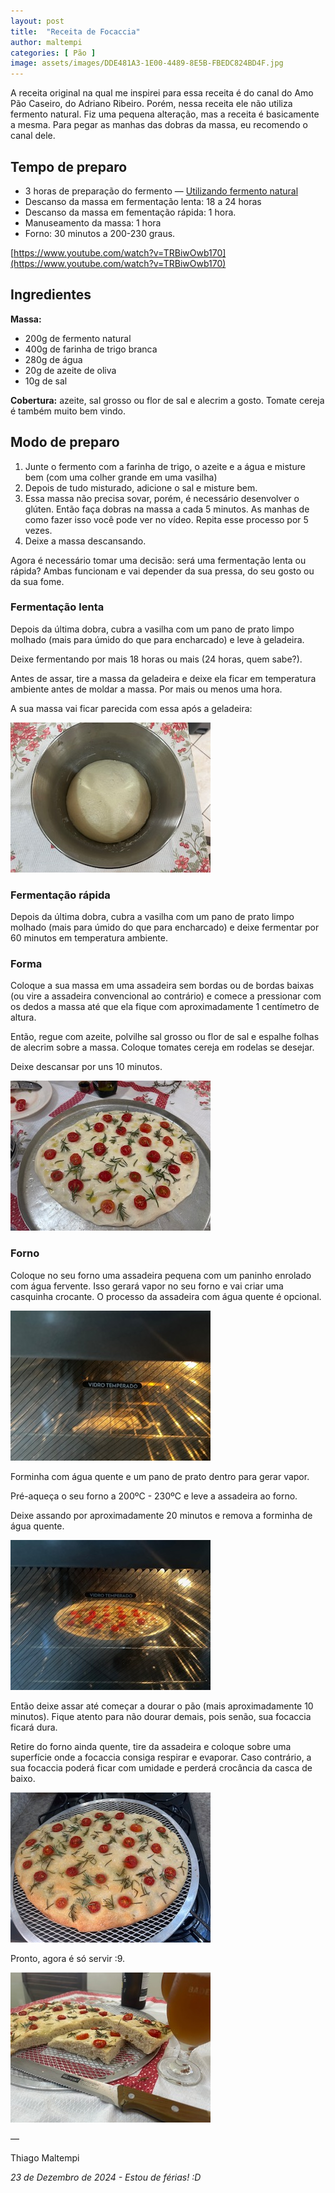 ```yaml
---
layout: post
title:  "Receita de Focaccia"
author: maltempi
categories: [ Pão ]
image: assets/images/DDE481A3-1E00-4489-8E5B-FBEDC824BD4F.jpg
---
```


A receita original na qual me inspirei para essa receita é do canal do Amo Pão Caseiro, do Adriano Ribeiro. Porém, nessa receita ele não utiliza fermento natural. Fiz uma pequena alteração, mas a receita é basicamente a mesma. Para pegar as manhas das dobras da massa, eu recomendo o canal dele.

## Tempo de preparo

- 3 horas de preparação do fermento — [Utilizando fermento natural](Utilizando%20fermento%20natural%201630e8afd5d68046a2e9c8a90d04836a.md)
- Descanso da massa em fermentação lenta: 18 a 24 horas
- Descanso da massa em fementação rápida: 1 hora.
- Manuseamento da massa: 1 hora
- Forno: 30 minutos a 200-230 graus.

[https://www.youtube.com/watch?v=TRBiwOwb170](https://www.youtube.com/watch?v=TRBiwOwb170)

## Ingredientes

**Massa:**

- 200g de fermento natural
- 400g de farinha de trigo branca
- 280g de água
- 20g de azeite de oliva
- 10g de sal

**Cobertura:** azeite, sal grosso ou flor de sal e alecrim a gosto. Tomate cereja é também muito bem vindo.

## Modo de preparo

1. Junte o fermento com a farinha de trigo, o azeite e a água e misture bem (com uma colher grande em uma vasilha)
2. Depois de tudo misturado, adicione o sal e misture bem.
3. Essa massa não precisa sovar, porém, é necessário desenvolver o glúten. Então faça dobras na massa a cada 5 minutos. As manhas de como fazer isso você pode ver no vídeo. Repita esse processo por 5 vezes.
4. Deixe a massa descansando. 

Agora é necessário tomar uma decisão: será uma fermentação lenta ou rápida? Ambas funcionam e vai depender da sua pressa, do seu gosto ou da sua fome. 

### Fermentação lenta

Depois da última dobra, cubra a vasilha com um pano de prato limpo molhado (mais para úmido do que para encharcado) e leve à geladeira.

Deixe fermentando por mais 18 horas ou mais (24 horas, quem sabe?).

Antes de assar, tire a massa da geladeira e deixe ela ficar em temperatura ambiente antes de moldar a massa. Por mais ou menos uma hora.

A sua massa vai ficar parecida com essa após a geladeira:

![5252BE96-189A-46C0-A763-7D4C1C341E74.JPG](assets/images/5252BE96-189A-46C0-A763-7D4C1C341E74.jpg)

### Fermentação rápida

Depois da última dobra, cubra a vasilha com um pano de prato limpo molhado (mais para úmido do que para encharcado) e deixe fermentar por 60 minutos em temperatura ambiente.

### Forma

Coloque a sua massa em uma assadeira sem bordas ou de bordas baixas (ou vire a assadeira convencional ao contrário) e comece a pressionar com os dedos a massa até que ela fique com aproximadamente 1 centímetro de altura.

Então, regue com azeite, polvilhe sal grosso ou flor de sal e espalhe folhas de alecrim sobre a massa. Coloque tomates cereja em rodelas se desejar. 

Deixe descansar por uns 10 minutos.

![8B834EEF-16A5-4C9B-A78E-FA3F4A73E5A8.JPG](assets/images/8B834EEF-16A5-4C9B-A78E-FA3F4A73E5A8.jpg)

### Forno

Coloque no seu forno uma assadeira pequena com um paninho enrolado com água fervente. Isso gerará vapor no seu forno e vai criar uma casquinha crocante. O processo da assadeira com água quente é opcional. 

![Forminha com água quente e um pano de prato dentro para gerar vapor.](assets/images/20BF634D-F955-4A55-BCCC-7C4DAF396946.jpg)

Forminha com água quente e um pano de prato dentro para gerar vapor.

Pré-aqueça o seu forno a 200ºC - 230ºC e leve a assadeira ao forno. 

Deixe assando por aproximadamente 20 minutos e remova a forminha de água quente.

![35560B44-DCC4-4FBB-B7FB-7E5393B0231E.JPG](assets/images/35560B44-DCC4-4FBB-B7FB-7E5393B0231E.jpg)

Então deixe assar até começar a dourar o pão (mais aproximadamente 10 minutos). Fique atento para não dourar demais, pois senão, sua focaccia ficará dura. 

Retire do forno ainda quente, tire da assadeira e coloque sobre uma superfície onde a focaccia consiga respirar e evaporar. Caso contrário, a sua focaccia poderá ficar com umidade e perderá crocância da casca de baixo.

![31699F85-4A1E-4F96-B3B5-BAA0D0079B3A.JPG](assets/images/31699F85-4A1E-4F96-B3B5-BAA0D0079B3A.jpg)

Pronto, agora é só servir :9.

![DDE481A3-1E00-4489-8E5B-FBEDC824BD4F.JPG](assets/images/DDE481A3-1E00-4489-8E5B-FBEDC824BD4F.jpg)

— 

Thiago Maltempi

*23 de Dezembro de 2024 - Estou de férias! :D*